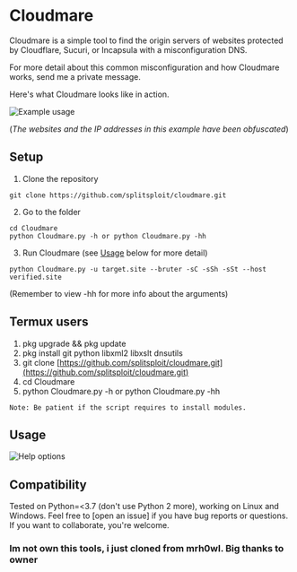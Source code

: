 # Cloudmare

Cloudmare is a simple tool to find the origin servers of websites protected by Cloudflare, Sucuri, or Incapsula with a misconfiguration DNS.

For more detail about this common misconfiguration and how Cloudmare works, send me a private message.

Here's what Cloudmare looks like in action.

![Example usage](https://i.imgur.com/pSzOXFG.png "Example usage")

(_The websites and the IP addresses in this example have been obfuscated_)

## Setup

1) Clone the repository

```
git clone https://github.com/splitsploit/cloudmare.git
```

2) Go to the folder

```
cd Cloudmare
python Cloudmare.py -h or python Cloudmare.py -hh
```

3) Run Cloudmare (see [Usage](#usage) below for more detail)

```
python Cloudmare.py -u target.site --bruter -sC -sSh -sSt --host verified.site
```

(Remember to view -hh for more info about the arguments)

## Termux users

1) pkg upgrade && pkg update
2) pkg install git python libxml2 libxslt dnsutils
3) git clone [https://github.com/splitsploit/cloudmare.git](https://github.com/splitsploit/cloudmare.git)
4) cd Cloudmare
5) python Cloudmare.py -h or python Cloudmare.py -hh

```
Note: Be patient if the script requires to install modules.
```

## Usage

![Help options](https://i.imgur.com/9pmF1ol.png "Help options")

## Compatibility

Tested on Python=<3.7 (don't use Python 2 more), working on Linux and Windows. Feel free to [open an issue] if you have bug reports or questions. If you want to collaborate, you're welcome.

### Im not own this tools, i just cloned from mrh0wl. Big thanks to owner
